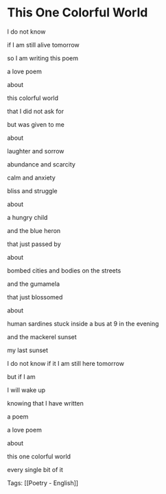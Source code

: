 # This One Colorful World

I do not know

if I am still alive tomorrow

so I am writing this poem

a love poem

about

this colorful world

that I did not ask for

but was given to me

about

laughter and sorrow

abundance and scarcity

calm and anxiety

bliss and struggle

about

a hungry child

and the blue heron

that just passed by

about

bombed cities and bodies on the streets

and the gumamela

that just blossomed

about

human sardines stuck inside a bus at 9 in the evening

and the mackerel sunset

my last sunset

I do not know if it I am still here tomorrow

but if I am

I will wake up

knowing that I have written

a poem

a love poem

about

this one colorful world

every single bit of it

Tags: [[Poetry - English]]

